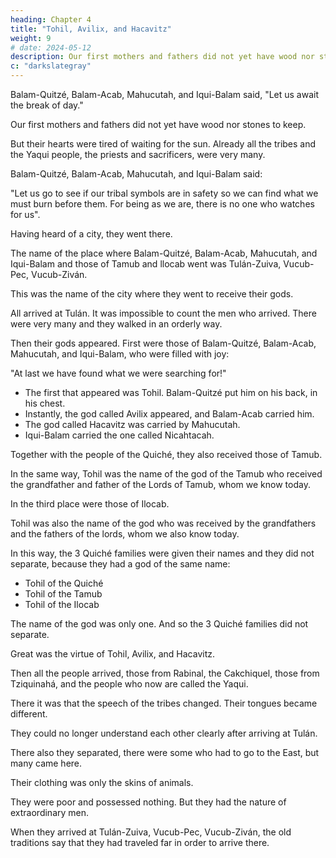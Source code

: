```yaml
---
heading: Chapter 4
title: "Tohil, Avilix, and Hacavitz"
weight: 9
# date: 2024-05-12
description: Our first mothers and fathers did not yet have wood nor stones to keep; but their hearts were tired of waiting for the sun.
c: "darkslategray"
---
```




Balam-Quitzé, Balam-Acab, Mahucutah, and Iqui-Balam said, "Let us await the break of day." 

<!-- So said those great wise men, the enlightened men, the priests and sacrificers. This they said. -->

Our first mothers and fathers did not yet have wood nor stones to keep. 

But their hearts were tired of waiting for the sun. Already all the tribes and the Yaqui people, the priests and sacrificers, were very many.

Balam-Quitzé, Balam-Acab, Mahucutah, and Iqui-Balam said:

"Let us go to see if our tribal symbols are in safety so we can find what we must burn before them. For being as we are, there is no one who watches for us".

Having heard of a city, they went there.

The name of the place where Balam-Quitzé, Balam-Acab, Mahucutah, and Iqui-Balam and those of Tamub and llocab went was Tulán-Zuiva, Vucub-Pec, Vucub-Ziván. 

This was the name of the city where they went to receive their gods.

All arrived at Tulán. It was impossible to count the men who arrived. There were very many and they walked in an orderly way.

Then their gods appeared. First were those of Balam-Quitzé, Balam-Acab, Mahucutah, and Iqui-Balam, who were filled with joy: 

"At last we have found what we were searching for!"

- The first that appeared was Tohil. Balam-Quitzé put him on his back, in his chest. 
- Instantly, the god called Avilix appeared, and Balam-Acab carried him. 
- The god called Hacavitz was carried by Mahucutah.
- Iqui-Balam carried the one called Nicahtacah.

Together with the people of the Quiché, they also received those of Tamub. 

In the same way, Tohil was the name of the god of the Tamub who received the grandfather and father of the Lords of Tamub, whom we know today.

In the third place were those of Ilocab. 

Tohil was also the name of the god who was received by the grandfathers and the fathers of the lords, whom we also know today.

In this way, the 3 Quiché families were given their names and they did not separate, because they had a god of the same name:
- Tohil of the Quiché
- Tohil of the Tamub
- Tohil of the Ilocab

The name of the god was only one. And so the 3 Quiché families did not separate.

Great was the virtue of Tohil, Avilix, and Hacavitz.

Then all the people arrived, those from Rabinal, the Cakchiquel, those from Tziquinahá, and the people who now are called the Yaqui. 

There it was that the speech of the tribes changed. Their tongues became different. 

They could no longer understand each other clearly after arriving at Tulán. 

There also they separated, there were some who had to go to the East, but many came here.

Their clothing was only the skins of animals. 
<!-- They had no good clothes to put on, the skins of animals were their only dress.  -->

They were poor and possessed nothing. But they had the nature of extraordinary men.

When they arrived at Tulán-Zuiva, Vucub-Pec, Vucub-Ziván, the old traditions say that they had traveled far in order to arrive there.

